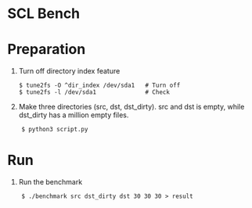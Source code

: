 SCL Bench
=========

# Preparation

1. Turn off directory index feature

	```
	$ tune2fs -O ^dir_index /dev/sda1	# Turn off
	$ tune2fs -l /dev/sda1				# Check
	```

2. Make three directories (src, dst, dst_dirty).
src and dst is empty, while dst_dirty has a million empty files.

```
	$ python3 script.py
```

# Run

1. Run the benchmark

```
	$ ./benchmark src dst_dirty dst 30 30 30 > result
```


